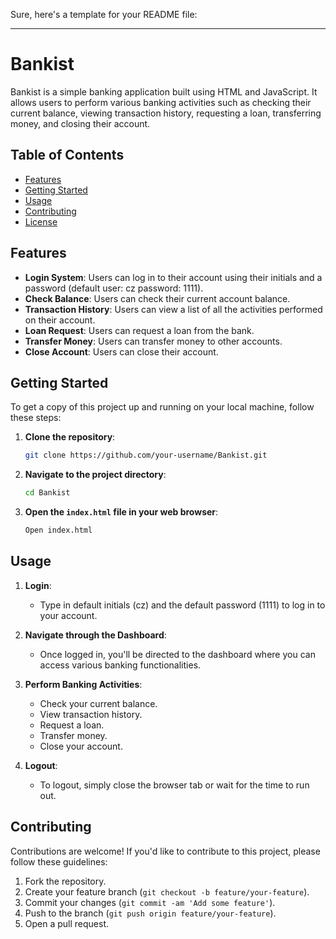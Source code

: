 Sure, here's a template for your README file:

---

# Bankist

Bankist is a simple banking application built using HTML and JavaScript. It allows users to perform various banking activities such as checking their current balance, viewing transaction history, requesting a loan, transferring money, and closing their account.

## Table of Contents

- [Features](#features)
- [Getting Started](#getting-started)
- [Usage](#usage)
- [Contributing](#contributing)
- [License](#license)

## Features

- **Login System**: Users can log in to their account using their initials and a password (default user: cz password: 1111).
- **Check Balance**: Users can check their current account balance.
- **Transaction History**: Users can view a list of all the activities performed on their account.
- **Loan Request**: Users can request a loan from the bank.
- **Transfer Money**: Users can transfer money to other accounts.
- **Close Account**: Users can close their account.

## Getting Started

To get a copy of this project up and running on your local machine, follow these steps:

1. **Clone the repository**:

   ```bash
   git clone https://github.com/your-username/Bankist.git
   ```

2. **Navigate to the project directory**:

   ```bash
   cd Bankist
   ```

3. **Open the `index.html` file in your web browser**:
   ```bash
   Open index.html
   ```

## Usage

1. **Login**:

   - Type in default initials (cz) and the default password (1111) to log in to your account.

2. **Navigate through the Dashboard**:

   - Once logged in, you'll be directed to the dashboard where you can access various banking functionalities.

3. **Perform Banking Activities**:

   - Check your current balance.
   - View transaction history.
   - Request a loan.
   - Transfer money.
   - Close your account.

4. **Logout**:
   - To logout, simply close the browser tab or wait for the time to run out.

## Contributing

Contributions are welcome! If you'd like to contribute to this project, please follow these guidelines:

1. Fork the repository.
2. Create your feature branch (`git checkout -b feature/your-feature`).
3. Commit your changes (`git commit -am 'Add some feature'`).
4. Push to the branch (`git push origin feature/your-feature`).
5. Open a pull request.
